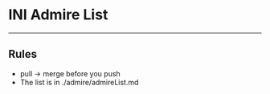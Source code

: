 # INI Admire List
---
## Rules
- pull -> merge before you push
- The list is in ./admire/admireList.md